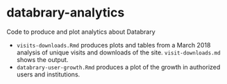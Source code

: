 # databrary-analytics
Code to produce and plot analytics about Databrary

- `visits-downloads.Rmd` produces plots and tables from a March 2018 analysis of unique visits and downloads of the site. `visit-downloads.md` shows the output.
- `databrary-user-growth.Rmd` produces a plot of the growth in authorized users and institutions.
